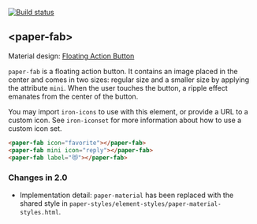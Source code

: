 [![Build status](https://travis-ci.org/PolymerElements/paper-fab.svg?branch=master)](https://travis-ci.org/PolymerElements/paper-fab)

## &lt;paper-fab&gt;

Material design: [Floating Action Button](https://www.google.com/design/spec/components/buttons-floating-action-button.html)

`paper-fab` is a floating action button. It contains an image placed in the center and
comes in two sizes: regular size and a smaller size by applying the attribute `mini`. When
the user touches the button, a ripple effect emanates from the center of the button.

You may import `iron-icons` to use with this element, or provide a URL to a custom icon.
See `iron-iconset` for more information about how to use a custom icon set.

<!---
```
<custom-element-demo>
  <template>
    <script src="../webcomponentsjs/webcomponents-lite.js"></script>
    <link rel="import" href="paper-fab.html">
    <link rel="import" href="../iron-icons/iron-icons.html">
    <custom-style>
    <style is="custom-style">
      paper-fab {
        display: inline-block;
        margin: 8px;
      }

      paper-fab[mini] {
        --paper-fab-background: #FF5722;
      }

      paper-fab[label] {
        font-size: 20px;
        --paper-fab-background: #2196F3;
      }

      .container {
        display: flex;
        align-items: center;
      }
    </style>
    </custom-style>
    <div class="container">
      <next-code-block></next-code-block>
    </div>
  </template>
</custom-element-demo>
```
-->
```html
<paper-fab icon="favorite"></paper-fab>
<paper-fab mini icon="reply"></paper-fab>
<paper-fab label="😻"></paper-fab>
```

### Changes in 2.0
- Implementation detail: `paper-material` has been replaced with the shared style in `paper-styles/element-styles/paper-material-styles.html`. 
